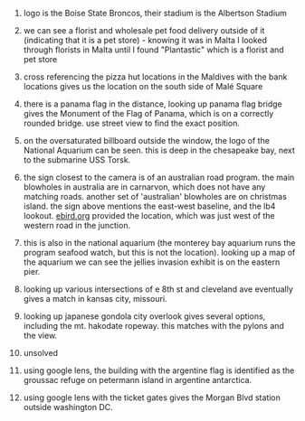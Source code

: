 1) logo is the Boise State Broncos, their stadium is the Albertson Stadium

2) we can see a florist and wholesale pet food delivery outside of it (indicating that it is a pet store) - knowing it was in Malta I looked through florists in Malta until I found "Plantastic" which is a florist and pet store

3) cross referencing the pizza hut locations in the Maldives with the bank locations gives us the location on the south side of Malé Square

4) there is a panama flag in the distance, looking up panama flag bridge gives the Monument of the Flag of Panama, which is on a correctly rounded bridge. use street view to find the exact position.

5) on the oversaturated billboard outside the window, the logo of the National Aquarium can be seen. this is deep in the chesapeake bay, next to the submarine USS Torsk.

6) the sign closest to the camera is of an australian road program. the main blowholes in australia are in carnarvon, which does not have any matching roads. another set of 'australian' blowholes are on christmas island. the sign above mentions the east-west baseline, and the lb4 lookout. [ebird.org](https://ebird.org/hotspots?hs=L4009463) provided the location, which was just west of the western road in the junction.

7) this is also in the national aquarium (the monterey bay aquarium runs the program seafood watch, but this is not the location). looking up a map of the aquarium we can see the jellies invasion exhibit is on the eastern pier. 

8) looking up various intersections of e 8th st and cleveland ave eventually gives a match in kansas city, missouri.

9) looking up japanese gondola city overlook gives several options, including the mt. hakodate ropeway. this matches with the pylons and the view.

10) unsolved

11) using google lens, the building with the argentine flag is identified as the groussac refuge on petermann island in argentine antarctica.

12) using google lens with the ticket gates gives the Morgan Blvd station outside washington DC.
